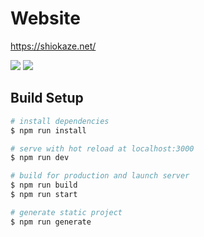 Website
==

https://shiokaze.net/

<a href="https://travis-ci.org/shiokaze-office/website" title="travis"><img src="https://img.shields.io/travis/shiokaze-office/website.svg?style=for-the-badge"></a>
<a href="https://app.netlify.com/sites/shiokaze/deploys" title="netlify"><img src="https://img.shields.io/endpoint.svg?url=https%3A%2F%2Fdeveloper.oswaldlabs.com%2Fnetlify-status%2F6b1ee9a4-c07b-466d-b5d0-eb1ae57b1468&style=for-the-badge"></a>

Build Setup
--

```sh
# install dependencies
$ npm run install

# serve with hot reload at localhost:3000
$ npm run dev

# build for production and launch server
$ npm run build
$ npm run start

# generate static project
$ npm run generate
```
